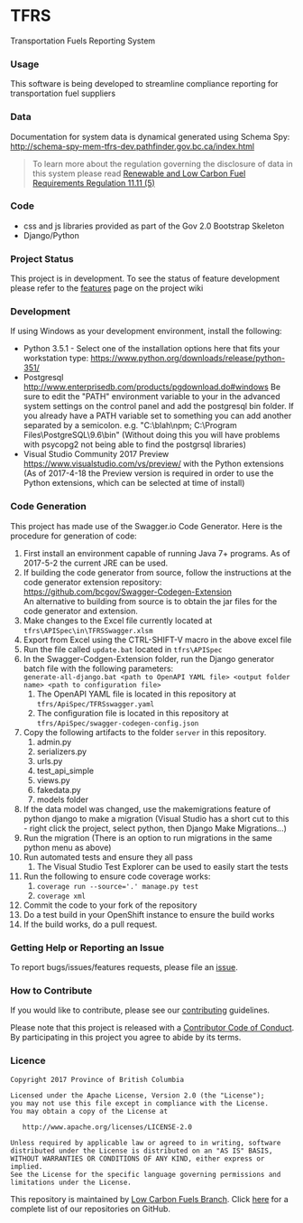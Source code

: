 # TFRS
Transportation Fuels Reporting System

### Usage
This software is being developed to streamline compliance reporting for transportation fuel suppliers  

### Data
Documentation for system data is dynamical generated using Schema Spy:
http://schema-spy-mem-tfrs-dev.pathfinder.gov.bc.ca/index.html  
> To learn more about the regulation governing the disclosure of data in this system please read [Renewable and Low Carbon Fuel Requirements Regulation 11.11 \(5\)](http://www.bclaws.ca/EPLibraries/bclaws_new/document/ID/freeside/394_2008#section11.11)

### Code
- css and js libraries provided as part of the Gov 2.0 Bootstrap Skeleton
- Django/Python

### Project Status
This project is in development. 
To see the status of feature development please refer to the [features](https://github.com/bcgov/tfrs/wiki/features/) page on the project wiki 

### Development

If using Windows as your development environment, install the following:
- Python 3.5.1 - Select one of the installation options here that fits your workstation type: https://www.python.org/downloads/release/python-351/
- Postgresql http://www.enterprisedb.com/products/pgdownload.do#windows 
Be sure to edit the "PATH" environment variable to your in the advanced system settings on the control panel and add the postgresql bin folder. If you already have a PATH variable set to something you can add another separated by a semicolon. e.g. "C:\blah\npm; C:\Program Files\PostgreSQL\9.6\bin" 
(Without doing this you will have problems with psycopg2 not being able to find the postgrsql libraries)
- Visual Studio Community 2017 Preview https://www.visualstudio.com/vs/preview/ with the Python extensions (As of 2017-4-18 the Preview version is required in order to use the Python extensions, which can be selected at time of install)

### Code Generation

This project has made use of the Swagger.io Code Generator.  Here is the procedure for generation of code:

1. First install an environment capable of running Java 7+ programs.  As of 2017-5-2 the current JRE can be used.   
2. If building the code generator from source, follow the instructions at the code generator extension repository:
   https://github.com/bcgov/Swagger-Codegen-Extension   
   An alternative to building from source is to obtain the jar files for the code generator and extension.
3. Make changes to the Excel file currently located at `tfrs\APISpec\in\TFRSSwagger.xlsm`
4. Export from Excel using the CTRL-SHIFT-V macro in the above excel file
5. Run the file called `update.bat` located in `tfrs\APISpec`
6. In the Swagger-Codgen-Extension folder, run the Django generator batch file with the following parameters:  
   `generate-all-django.bat <path to OpenAPI YAML file> <output folder name> <path to configuration file>`
	1. The OpenAPI YAML file is located in this repository at `tfrs/ApiSpec/TFRSswagger.yaml` 
	2. The configuration file is located in this repository at `tfrs/ApiSpec/swagger-codegen-config.json`
7. Copy the following artifacts to the folder `server` in this repository.
	1. admin.py
	2. serializers.py
	3. urls.py
	4. test_api_simple
	5. views.py
	6. fakedata.py
	7. models folder
8. If the data model was changed, use the makemigrations feature of python django to make a migration (Visual Studio has a short cut to this - right click the project, select python, then Django Make Migrations...)
9. Run the migration (There is an option to run migrations in the same python menu as above)
10. Run automated tests and ensure they all pass
	1. The Visual Studio Test Explorer can be used to easily start the tests
11. Run the following to ensure code coverage works:
	1. `coverage run --source='.' manage.py test`
    2. `coverage xml`
12. Commit the code to your fork of the repository
13. Do a test build in your OpenShift instance to ensure the build works
14. If the build works, do a pull request.   


### Getting Help or Reporting an Issue
To report bugs/issues/features requests, please file an [issue](https://github.com/bcgov/tfrs/issues/).

### How to Contribute
If you would like to contribute, please see our [contributing](contributing.md) guidelines.

Please note that this project is released with a [Contributor Code of Conduct](code_of_conduct.md). By participating in this project you agree to abide by its terms.

### Licence
	Copyright 2017 Province of British Columbia

    Licensed under the Apache License, Version 2.0 (the "License");
    you may not use this file except in compliance with the License.
    You may obtain a copy of the License at 

       http://www.apache.org/licenses/LICENSE-2.0

    Unless required by applicable law or agreed to in writing, software
    distributed under the License is distributed on an "AS IS" BASIS,
    WITHOUT WARRANTIES OR CONDITIONS OF ANY KIND, either express or implied.
    See the License for the specific language governing permissions and
    limitations under the License.

This repository is maintained by [Low Carbon Fuels Branch](http://www2.gov.bc.ca/gov/content/industry/electricity-alternative-energy/transportation-energies/renewable-low-carbon-fuels). Click [here](https://github.com/bcgov/tfrs) for a complete list of our repositories on GitHub.
